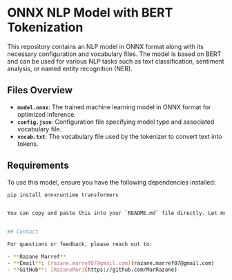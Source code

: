 # ONNX NLP Model with BERT Tokenization

This repository contains an NLP model in ONNX format along with its necessary configuration and vocabulary files. The model is based on BERT and can be used for various NLP tasks such as text classification, sentiment analysis, or named entity recognition (NER).

## Files Overview

- **`model.onnx`**: The trained machine learning model in ONNX format for optimized inference.
- **`config.json`**: Configuration file specifying model type and associated vocabulary file.
- **`vocab.txt`**: The vocabulary file used by the tokenizer to convert text into tokens.

## Requirements

To use this model, ensure you have the following dependencies installed:

```bash
pip install onnxruntime transformers


You can copy and paste this into your `README.md` file directly. Let me know if you want any modifications! 🚀


## Contact

For questions or feedback, please reach out to:

- **Razane Marref**  
- **Email**: [razane.marref07@gmail.com](razane.marref07@gmail.com)  
- **GitHub**: [RazaneMar](https://github.com/MarRazane)
